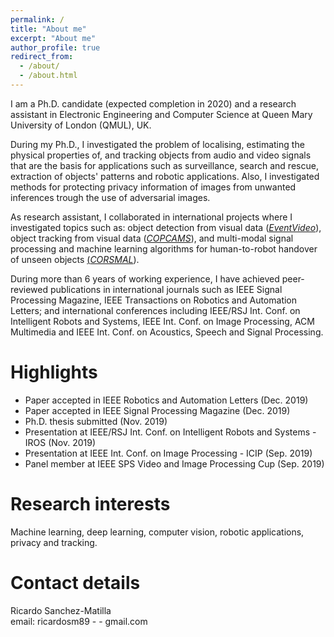 ```yaml
---
permalink: /
title: "About me"
excerpt: "About me"
author_profile: true
redirect_from: 
  - /about/
  - /about.html
---
```


I am a Ph.D. candidate (expected completion in 2020) and a research assistant in Electronic Engineering and Computer Science at Queen Mary University of London (QMUL), UK.

During my Ph.D., I investigated the problem of localising, estimating the physical properties of, and tracking objects from audio and video signals that are the basis for applications such as surveillance, search and rescue, extraction of objects' patterns and robotic applications. Also, I investigated methods for protecting privacy information of images from unwanted inferences trough the use of adversarial images.

As research assistant, I collaborated in international projects where I investigated topics such as: object detection from visual data ([*EventVideo*](http://www-vpu.eps.uam.es/eventvideo/)), object tracking from visual data ([*COPCAMS*](http://www.copcams.eu)), and multi-modal signal processing and machine learning algorithms for human-to-robot handover of unseen objects [(*CORSMAL*](http://corsmal.eecs.qmul.ac.uk)).
 
During more than 6 years of working experience, I have achieved peer-reviewed publications in international journals such as IEEE Signal Processing Magazine, IEEE Transactions on Robotics and Automation Letters; and international conferences including IEEE/RSJ Int. Conf. on Intelligent Robots and Systems, IEEE Int. Conf. on Image Processing, ACM Multimedia and IEEE Int. Conf. on Acoustics, Speech and Signal Processing.


Highlights
======
* Paper accepted in IEEE Robotics and Automation Letters (Dec. 2019)
* Paper accepted in IEEE Signal Processing Magazine (Dec. 2019)
* Ph.D. thesis submitted (Nov. 2019)
* Presentation at IEEE/RSJ Int. Conf. on Intelligent Robots and Systems - IROS (Nov. 2019)
* Presentation at IEEE Int. Conf. on Image Processing - ICIP (Sep. 2019)
* Panel member at IEEE SPS Video and Image Processing Cup (Sep. 2019)

Research interests
======
Machine learning, deep learning, computer vision, robotic applications, privacy and tracking.


Contact details
======
Ricardo Sanchez-Matilla  
email: ricardosm89 - - gmail.com
